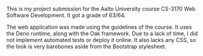 This is my project submission for the Aalto University course CS-3170 Web Software Development. It got a grade of 63/64.

The web application was made using the guidelines of the course. It uses the Deno runtime, along with the Oak framework. Due to a lack of time, I did not implement 
automated tests or deploy it online. It also lacks any CSS, so the look is very barebones aside from the Bootstrap stylesheet.
